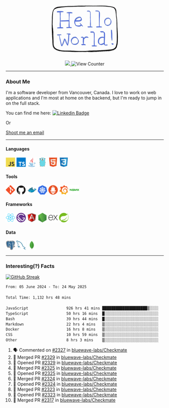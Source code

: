 <div align="center">
    <img src="./img/hello_world.webp" height="200px" width="">
    <div>
        <a href="https://www.linkedin.com/in/ajhollid">
            <img src="https://img.shields.io/badge/LinkedIn-blue"/>
        </a>
        <img src="https://komarev.com/ghpvc/?username=ajhollid&color=yellow" alt="View Counter">
    </div>
</div>

---

### About Me

I'm a software developer from Vancouver, Canada. I love to work on web applications and I'm most at home on the backend, but I'm ready to jump in on the full stack.

You can find me here: [![Linkedin Badge](https://img.shields.io/badge/-ajhollid-blue?style=flat&logo=Linkedin&logoColor=white)](https://www.linkedin.com/in/ajhollid)

Or

[Shoot me an email](mailto:ajhollid@gmail.com)

---

#### Languages

<div>
    <img src="./img/devicons/javascript-original.svg" width=30 height=30 alt="JavaScript">
    <img src="/img/devicons/typescript-original.svg" width=30 height=30 alt="TypeScript">
    <img src="./img/devicons/java-original.svg" width=30 height=30 alt="Java">
    <img src="./img/devicons/go-original.svg" width=30 height=30 alt="Golang">
    <img src="./img/devicons/html5-original.svg" width=30 height=30 alt="HTML 5">
    <img src="./img/devicons/css3-original.svg" width=30 height=30 alt="CSS 3">
</div>

#### Tools

<div>
    <img src="./img/devicons/git-original.svg" width=30 height=30 alt="Git">
    <img src="./img/devicons/github-original.svg" width=30 height=30 alt="Github">
    <img src="./img/devicons/docker-original.svg" width=30 
    height=30 alt="Docker">
    <img src="./img/devicons/kubernetes-original.svg" width=30 height=30 alt="K8">
    <img src="./img/devicons/prometheus-original.svg" width=30 height=30 alt="Prometheus">
    <img src="./img/devicons/grafana-original.svg" width=30 height=30 alt="Grafana">
    <img src="./img/devicons/nginx-original.svg" width=30 height=30 alt="Nginx">
</div>

#### Frameworks

<div>
    <img src="./img/devicons/react-original.svg" width=30 height=30 alt="React">
    <img src="./img/devicons/gatsby-original.svg" width=30 height=30 alt="Gatsby">
    <img src="./img/devicons/angularjs-original.svg" width=30 height=30 alt="AngularJS">
    <img src="./img/devicons/nodejs-original.svg" width=30 height=30 alt="NodeJS">
    <img src="./img/devicons/express-original.svg" width=30 height=30 alt="Express">
    <img src="./img/devicons/spring-original.svg" width=30 height=30 alt="Spring">
</div>

#### Data

<div>
    <img src="./img/devicons/postgresql-original.svg" width=30 height=30 alt="Postgresql">
    <img src="./img/devicons/mysql-original.svg" width=30 height=30 alt="Mysql">
    <img src="./img/devicons/mongodb-original.svg" width=30 height=30 alt="MongoDB">
</div>

---

### Interesting(?) Facts

[![GitHub Streak](http://github-readme-streak-stats.herokuapp.com?user=ajhollid)](https://git.io/streak-stats)

 <!--START_SECTION:waka-->

```txt
From: 05 June 2024 - To: 24 May 2025

Total Time: 1,132 hrs 48 mins

JavaScript                 926 hrs 41 mins ████████████████████▒░░░░   81.23 %
TypeScript                 50 hrs 16 mins  █░░░░░░░░░░░░░░░░░░░░░░░░   04.41 %
Bash                       39 hrs 44 mins  █░░░░░░░░░░░░░░░░░░░░░░░░   03.48 %
Markdown                   22 hrs 4 mins   ▒░░░░░░░░░░░░░░░░░░░░░░░░   01.94 %
Docker                     16 hrs 8 mins   ▒░░░░░░░░░░░░░░░░░░░░░░░░   01.42 %
CSS                        10 hrs 59 mins  ▒░░░░░░░░░░░░░░░░░░░░░░░░   00.96 %
Other                      8 hrs 3 mins    ▒░░░░░░░░░░░░░░░░░░░░░░░░   00.71 %
```

<!--END_SECTION:waka-->


<!--START_SECTION:activity-->
1. 🗣 Commented on [#2327](https://github.com/bluewave-labs/Checkmate/pull/2327#issuecomment-2908006360) in [bluewave-labs/Checkmate](https://github.com/bluewave-labs/Checkmate)
2. 🎉 Merged PR [#2329](https://github.com/bluewave-labs/Checkmate/pull/2329) in [bluewave-labs/Checkmate](https://github.com/bluewave-labs/Checkmate)
3. 💪 Opened PR [#2329](https://github.com/bluewave-labs/Checkmate/pull/2329) in [bluewave-labs/Checkmate](https://github.com/bluewave-labs/Checkmate)
4. 🎉 Merged PR [#2325](https://github.com/bluewave-labs/Checkmate/pull/2325) in [bluewave-labs/Checkmate](https://github.com/bluewave-labs/Checkmate)
5. 💪 Opened PR [#2325](https://github.com/bluewave-labs/Checkmate/pull/2325) in [bluewave-labs/Checkmate](https://github.com/bluewave-labs/Checkmate)
6. 🎉 Merged PR [#2324](https://github.com/bluewave-labs/Checkmate/pull/2324) in [bluewave-labs/Checkmate](https://github.com/bluewave-labs/Checkmate)
7. 💪 Opened PR [#2324](https://github.com/bluewave-labs/Checkmate/pull/2324) in [bluewave-labs/Checkmate](https://github.com/bluewave-labs/Checkmate)
8. 🎉 Merged PR [#2323](https://github.com/bluewave-labs/Checkmate/pull/2323) in [bluewave-labs/Checkmate](https://github.com/bluewave-labs/Checkmate)
9. 💪 Opened PR [#2323](https://github.com/bluewave-labs/Checkmate/pull/2323) in [bluewave-labs/Checkmate](https://github.com/bluewave-labs/Checkmate)
10. 🎉 Merged PR [#2317](https://github.com/bluewave-labs/Checkmate/pull/2317) in [bluewave-labs/Checkmate](https://github.com/bluewave-labs/Checkmate)
<!--END_SECTION:activity-->
